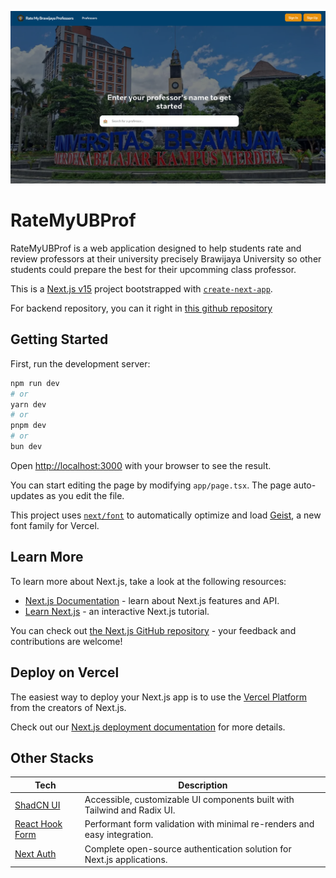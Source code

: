 ![img](./public/assets/view.png)

# RateMyUBProf

RateMyUBProf is a web application designed to help students rate and review professors at their university precisely Brawijaya University so other students could prepare the best for their upcomming class professor.

This is a [Next.js v15](https://nextjs.org) project bootstrapped with [`create-next-app`](https://nextjs.org/docs/app/api-reference/cli/create-next-app).

For backend repository, you can it right in [this github repository](https://github.com/devanfer02/ratemyubprof)

## Getting Started

First, run the development server:

```bash
npm run dev
# or
yarn dev
# or
pnpm dev
# or
bun dev
```

Open [http://localhost:3000](http://localhost:3000) with your browser to see the result.

You can start editing the page by modifying `app/page.tsx`. The page auto-updates as you edit the file.

This project uses [`next/font`](https://nextjs.org/docs/app/building-your-application/optimizing/fonts) to automatically optimize and load [Geist](https://vercel.com/font), a new font family for Vercel.

## Learn More

To learn more about Next.js, take a look at the following resources:

- [Next.js Documentation](https://nextjs.org/docs) - learn about Next.js features and API.
- [Learn Next.js](https://nextjs.org/learn) - an interactive Next.js tutorial.

You can check out [the Next.js GitHub repository](https://github.com/vercel/next.js) - your feedback and contributions are welcome!

## Deploy on Vercel

The easiest way to deploy your Next.js app is to use the [Vercel Platform](https://vercel.com/new?utm_medium=default-template&filter=next.js&utm_source=create-next-app&utm_campaign=create-next-app-readme) from the creators of Next.js.

Check out our [Next.js deployment documentation](https://nextjs.org/docs/app/building-your-application/deploying) for more details.

## Other Stacks

| Tech              | Description                                                                 |
|-------------------|-----------------------------------------------------------------------------|
| [ShadCN UI](https://ui.shadcn.com)         | Accessible, customizable UI components built with Tailwind and Radix UI.        |
| [React Hook Form](https://react-hook-form.com) | Performant form validation with minimal re-renders and easy integration.        |
| [Next Auth](https://next-auth.js.org/) | Complete open-source authentication solution for Next.js applications. 